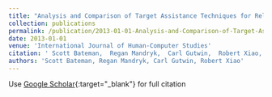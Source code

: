 ```yaml
---
title: "Analysis and Comparison of Target Assistance Techniques for Relative Ray-Cast Pointing"
collection: publications
permalink: /publication/2013-01-01-Analysis-and-Comparison-of-Target-Assistance-Techniques-for-Relative-Ray-Cast-Pointing
date: 2013-01-01
venue: 'International Journal of Human-Computer Studies'
citation: ' Scott Bateman,  Regan Mandryk,  Carl Gutwin,  Robert Xiao, &quot;Analysis and Comparison of Target Assistance Techniques for Relative Ray-Cast Pointing.&quot; International Journal of Human-Computer Studies, 2013.'
authors: 'Scott Bateman, Regan Mandryk, Carl Gutwin, Robert Xiao'
---
```

Use [Google Scholar](https://scholar.google.com/scholar?q=Analysis+and+Comparison+of+Target+Assistance+Techniques+for+Relative+Ray+Cast+Pointing){:target="_blank"} for full citation